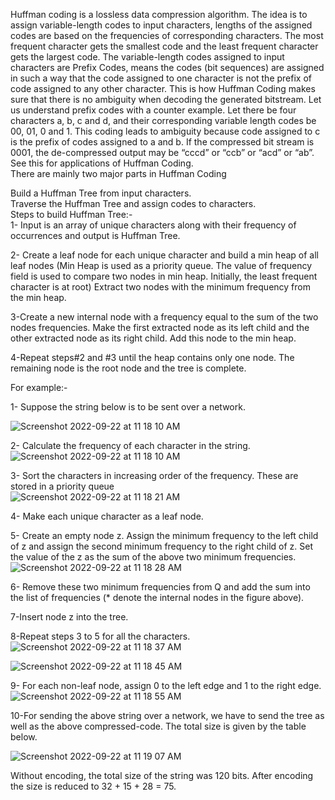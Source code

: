 Huffman coding is a lossless data compression algorithm. The idea is to assign variable-length codes to input characters, lengths of the assigned codes are based on the frequencies of corresponding characters. The most frequent character gets the smallest code and the least frequent character gets the largest code.
The variable-length codes assigned to input characters are Prefix Codes, means the codes (bit sequences) are assigned in such a way that the code assigned to one character is not the prefix of code assigned to any other character. This is how Huffman Coding makes sure that there is no ambiguity when decoding the generated bitstream. 
Let us understand prefix codes with a counter example. Let there be four characters a, b, c and d, and their corresponding variable length codes be 00, 01, 0 and 1. This coding leads to ambiguity because code assigned to c is the prefix of codes assigned to a and b. If the compressed bit stream is 0001, the de-compressed output may be “cccd” or “ccb” or “acd” or “ab”.
See this for applications of Huffman Coding.<br/>
There are mainly two major parts in Huffman Coding<br/>

Build a Huffman Tree from input characters.<br/>
Traverse the Huffman Tree and assign codes to characters.<br/>
Steps to build Huffman Tree:-<br/>
1- Input is an array of unique characters along with their frequency of occurrences and output is Huffman Tree.<br/>

2- Create a leaf node for each unique character and build a min heap of all leaf nodes (Min Heap is used as a priority queue. The value of frequency field is used to compare two nodes in min heap. Initially, the least frequent character is at root)
Extract two nodes with the minimum frequency from the min heap.<br/>
 
3-Create a new internal node with a frequency equal to the sum of the two nodes frequencies. Make the first extracted node as its left child and the other extracted node as its right child. Add this node to the min heap.<br/>

4-Repeat steps#2 and #3 until the heap contains only one node. The remaining node is the root node and the tree is complete.<br/>

For example:-<br/>

1- Suppose the string below is to be sent over a network.<br/>

![Screenshot 2022-09-22 at 11 18 10 AM](https://user-images.githubusercontent.com/94233521/191668309-6dad431e-b10a-4c33-b762-2db8cfd0f27e.png)

2- Calculate the frequency of each character in the string.<br/>
![Screenshot 2022-09-22 at 11 18 10 AM](https://user-images.githubusercontent.com/94233521/191668512-8ed929db-dd6e-4623-8c16-09dd3ff7343d.png)

3- Sort the characters in increasing order of the frequency. These are stored in a priority queue<br/>
![Screenshot 2022-09-22 at 11 18 21 AM](https://user-images.githubusercontent.com/94233521/191668603-d5a087c6-ceb7-4a27-9e80-88c602d0c879.png)

4- Make each unique character as a leaf node.<br/>

5- Create an empty node z. Assign the minimum frequency to the left child of z and assign the second minimum frequency to the right child of z. Set the value of the z as the sum of the above two minimum frequencies.<br/>
![Screenshot 2022-09-22 at 11 18 28 AM](https://user-images.githubusercontent.com/94233521/191668999-e0d9ef52-493f-4a16-b9b5-8e892bebaafe.png)

6- Remove these two minimum frequencies from Q and add the sum into the list of frequencies (* denote the internal nodes in the figure above).<br/>

7-Insert node z into the tree.<br/>

8-Repeat steps 3 to 5 for all the characters.<br/>
![Screenshot 2022-09-22 at 11 18 37 AM](https://user-images.githubusercontent.com/94233521/191669278-521d3132-71cc-4a12-ad38-2783ab5766e7.png)

![Screenshot 2022-09-22 at 11 18 45 AM](https://user-images.githubusercontent.com/94233521/191669386-3dda5baf-becb-488d-b587-3274c41cb301.png)

9- For each non-leaf node, assign 0 to the left edge and 1 to the right edge.<br/>
![Screenshot 2022-09-22 at 11 18 55 AM](https://user-images.githubusercontent.com/94233521/191669462-c66c15b4-43fa-4181-a0a5-e6474aa2c0de.png)

10-For sending the above string over a network, we have to send the tree as well as the above compressed-code. The total size is given by the table below.<br/>


![Screenshot 2022-09-22 at 11 19 07 AM](https://user-images.githubusercontent.com/94233521/191669540-c912f863-f372-4797-9e87-dabfee3cec6c.png)

Without encoding, the total size of the string was 120 bits. After encoding the size is reduced to 32 + 15 + 28 = 75.<br/>









